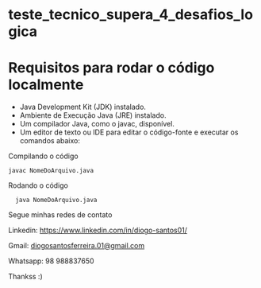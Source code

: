 # teste_tecnico_supera_4_desafios_logica

# Requisitos para rodar o código localmente
- Java Development Kit (JDK) instalado.
- Ambiente de Execução Java (JRE) instalado.
- Um compilador Java, como o javac, disponível.
- Um editor de texto ou IDE para editar o código-fonte e executar os comandos abaixo:

Compilando o código
  ```
  javac NomeDoArquivo.java
```

Rodando o código
```
  java NomeDoArquivo.java
```


Segue minhas redes de contato

Linkedin: https://www.linkedin.com/in/diogo-santos01/

Gmail: diogosantosferreira.01@gmail.com

Whatsapp: 98 988837650

Thankss :)
